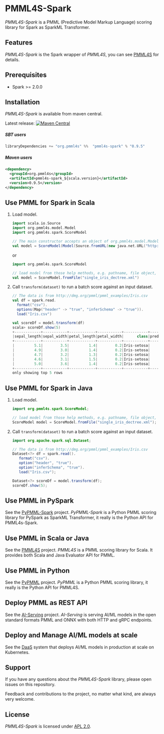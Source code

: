 # PMML4S-Spark
_PMML4S-Spark_ is a PMML (Predictive Model Markup Language) scoring library for Spark as SparkML Transformer.

## Features
_PMML4S-Spark_ is the Spark wrapper of _PMML4S_, you can see [PMML4S](https://github.com/autodeployai/pmml4s) for details.

## Prerequisites
 - Spark >= 2.0.0

## Installation
_PMML4S-Spark_ is available from maven central.

Latest release: [![Maven Central](https://maven-badges.herokuapp.com/maven-central/org.pmml4s/pmml4s-spark_2.12/badge.svg)](https://maven-badges.herokuapp.com/maven-central/org.pmml4s/pmml4s-spark_2.12)

##### SBT users
```scala
libraryDependencies += "org.pmml4s" %%  "pmml4s-spark" % "0.9.5"
```

##### Maven users
```xml
<dependency>
  <groupId>org.pmml4s</groupId>
  <artifactId>pmml4s-spark_${scala.version}</artifactId>
  <version>0.9.5</version>
</dependency>
```

## Use PMML for Spark in Scala
1. Load model.

    ```scala
    import scala.io.Source
    import org.pmml4s.model.Model
    import org.pmml4s.spark.ScoreModel

    // The main constructor accepts an object of org.pmml4s.model.Model
    val model = ScoreModel(Model(Source.fromURL(new java.net.URL("http://dmg.org/pmml/pmml_examples/KNIME_PMML_4.1_Examples/single_iris_dectree.xml"))))
    ```
    or
    ```scala
    import org.pmml4s.spark.ScoreModel
    
    // load model from those help methods, e.g. pathname, file object, a string, an array of bytes, or an input stream.
    val model = ScoreModel.fromFile("single_iris_dectree.xml")
    ```

2. Call `transform(dataset)` to run a batch score against an input dataset.

    ```scala
    // The data is from http://dmg.org/pmml/pmml_examples/Iris.csv
    val df = spark.read.
      format("csv").
      options(Map("header" -> "true", "inferSchema" -> "true")).
      load("Iris.csv")
 
    val scoreDf = model.transform(df)
    scala> scoreDf.show(5)
    +------------+-----------+------------+-----------+-----------+---------------+-----------+-----------------------+---------------------------+--------------------------+-------+
    |sepal_length|sepal_width|petal_length|petal_width|      class|predicted_class|probability|probability_Iris-setosa|probability_Iris-versicolor|probability_Iris-virginica|node_id|
    +------------+-----------+------------+-----------+-----------+---------------+-----------+-----------------------+---------------------------+--------------------------+-------+
    |         5.1|        3.5|         1.4|        0.2|Iris-setosa|    Iris-setosa|        1.0|                    1.0|                        0.0|                       0.0|      1|
    |         4.9|        3.0|         1.4|        0.2|Iris-setosa|    Iris-setosa|        1.0|                    1.0|                        0.0|                       0.0|      1|
    |         4.7|        3.2|         1.3|        0.2|Iris-setosa|    Iris-setosa|        1.0|                    1.0|                        0.0|                       0.0|      1|
    |         4.6|        3.1|         1.5|        0.2|Iris-setosa|    Iris-setosa|        1.0|                    1.0|                        0.0|                       0.0|      1|
    |         5.0|        3.6|         1.4|        0.2|Iris-setosa|    Iris-setosa|        1.0|                    1.0|                        0.0|                       0.0|      1|
    +------------+-----------+------------+-----------+-----------+---------------+-----------+-----------------------+---------------------------+--------------------------+-------+
    only showing top 5 rows
    ```
    
## Use PMML for Spark in Java
1. Load model.

    ```java
    import org.pmml4s.spark.ScoreModel;
    
    // load model from those help methods, e.g. pathname, file object, a string, an array of bytes, or an input stream.
    ScoreModel model = ScoreModel.fromFile("single_iris_dectree.xml");
    ```

2. Call `transform(dataset)` to run a batch score against an input dataset.

    ```java
    import org.apache.spark.sql.Dataset;
 
    // The data is from http://dmg.org/pmml/pmml_examples/Iris.csv
    Dataset<?> df = spark.read().
       format("csv").
       option("header", "true").
       option("inferSchema", "true").
       load("Iris.csv"); 
   
    Dataset<?> scoreDf = model.transform(df);
    scoreDf.show(5);
    ```

## Use PMML in PySpark
See the [PyPMML-Spark](https://github.com/autodeployai/pypmml-spark) project. _PyPMML-Spark_ is a Python PMML scoring library for PySpark as SparkML Transformer, it really is the Python API for PMML4s-Spark.

## Use PMML in Scala or Java
See the [PMML4S](https://github.com/autodeployai/pmml4s) project. _PMML4S_ is a PMML scoring library for Scala. It provides both Scala and Java Evaluator API for PMML.

## Use PMML in Python
See the [PyPMML](https://github.com/autodeployai/pypmml) project. _PyPMML_ is a Python PMML scoring library, it really is the Python API for PMML4S.

## Deploy PMML as REST API
See the [AI-Serving](https://github.com/autodeployai/ai-serving) project. _AI-Serving_ is serving AI/ML models in the open standard formats PMML and ONNX with both HTTP and gRPC endpoints.

## Deploy and Manage AI/ML models at scale
See the [DaaS](https://www.autodeploy.ai/) system that deploys AI/ML models in production at scale on Kubernetes.

## Support
If you have any questions about the _PMML4S-Spark_ library, please open issues on this repository.

Feedback and contributions to the project, no matter what kind, are always very welcome. 

## License
_PMML4S-Spark_ is licensed under [APL 2.0](http://www.apache.org/licenses/LICENSE-2.0).
